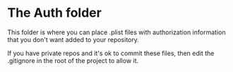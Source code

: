 # The Auth folder

This folder is where you can place .plist files with authorization information that you don't want added to your repository.

If you have private repos and it's ok to commit these files, then edit the .gitignore in the root of the project to allow it.

